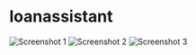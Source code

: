 # loanassistant
![Screenshot 1](https://user-images.githubusercontent.com/104508277/190861683-6411f808-62e6-4811-8562-1114a226c8da.png)
![Screenshot 2](https://user-images.githubusercontent.com/104508277/190861689-7b14a8a7-a8b0-4c7d-9816-b879e246033f.png)
![Screenshot 3](https://user-images.githubusercontent.com/104508277/190861690-258cf040-0f21-46fd-ae12-f463e4c85a1e.png)
